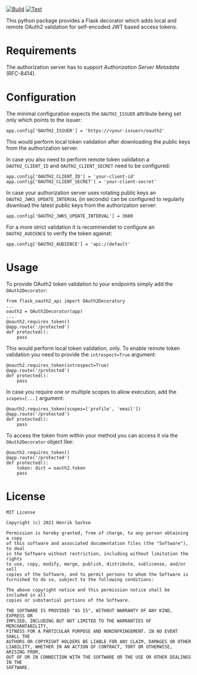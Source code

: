 [![Build](https://github.com/0x7d7b/flask-oauth2-api/actions/workflows/build.yml/badge.svg)](https://github.com/0x7d7b/flask-oauth2-api/actions/workflows/build.yml) [![Test](https://github.com/0x7d7b/flask-oauth2-api/actions/workflows/test.yml/badge.svg)](https://github.com/0x7d7b/flask-oauth2-api/actions/workflows/test.yml)

This python package provides a Flask decorator which adds local and remote OAuth2 validation for self-encoded JWT based access tokens.

# Requirements
The authorization server has to support _Authorization Server Metadata_ (RFC-8414).

# Configuration
The minimal configuration expects the ```OAUTH2_ISSUER``` attribute being set only which points to the issuer:

    app.config['OAUTH2_ISSUER'] = 'https://<your-issuer>/oauth2'

This would perform local token validation after downloading the public keys from the authorization server.

In case you also need to perform remote token validation a ```OAUTH2_CLIENT_ID``` and ```OAUTH2_CLIENT_SECRET``` need to be configured:

    app.config['OAUTH2_CLIENT_ID'] = 'your-client-id'
    app.config['OAUTH2_CLIENT_SECRET'] = 'your-client-secret'

In case your authorization server uses rotating public keys an ```OAUTH2_JWKS_UPDATE_INTERVAL``` (in seconds) can be configured to regularly download the latest public keys from the authorization server:

    app.config['OAUTH2_JWKS_UPDATE_INTERVAL'] = 3600

For a more strict validation it is recommendet to configure an ```OAUTH2_AUDIENCE``` to verify the token against:

    app.config['OAUTH2_AUDIENCE'] = 'api://default'

# Usage
To provide OAuth2 token validation to your endpoints simply add the ```OAuth2Decorator```:

    from flask_oauth2_api import OAuth2Decoratory
    ...
    oauth2 = OAuth2Decorator(app)
    ...
    @oauth2.requires_token()
    @app.route('/protected')
    def protected():
        pass

This would perform local token validation, only. To enable remote token validation you need to provide the ```introspect=True``` argument:

    @oauth2.requires_token(introspect=True)
    @app.route('/protected')
    def protected():
        pass

In case you require one or multiple scopes to allow execution, add the ```scopes=[...]``` argument:

    @oauth2.requires_token(scopes=['profile', 'email'])
    @app.route('/protected')
    def protected():
        pass

To access the token from within your method you can access it via the ```OAuth2Decorator``` object like:

    @oauth2.requires_token()
    @app.route('/protected')
    def protected():
        token: dict = oauth2.token
        pass



# License

    MIT License

    Copyright (c) 2021 Henrik Sachse

    Permission is hereby granted, free of charge, to any person obtaining a copy
    of this software and associated documentation files (the "Software"), to deal
    in the Software without restriction, including without limitation the rights
    to use, copy, modify, merge, publish, distribute, sublicense, and/or sell
    copies of the Software, and to permit persons to whom the Software is
    furnished to do so, subject to the following conditions:

    The above copyright notice and this permission notice shall be included in all
    copies or substantial portions of the Software.

    THE SOFTWARE IS PROVIDED "AS IS", WITHOUT WARRANTY OF ANY KIND, EXPRESS OR
    IMPLIED, INCLUDING BUT NOT LIMITED TO THE WARRANTIES OF MERCHANTABILITY,
    FITNESS FOR A PARTICULAR PURPOSE AND NONINFRINGEMENT. IN NO EVENT SHALL THE
    AUTHORS OR COPYRIGHT HOLDERS BE LIABLE FOR ANY CLAIM, DAMAGES OR OTHER
    LIABILITY, WHETHER IN AN ACTION OF CONTRACT, TORT OR OTHERWISE, ARISING FROM,
    OUT OF OR IN CONNECTION WITH THE SOFTWARE OR THE USE OR OTHER DEALINGS IN THE
    SOFTWARE.
